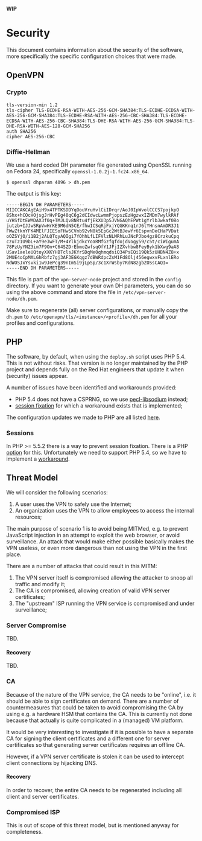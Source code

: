 **WIP**

# Security

This document contains information about the security of the software, more 
specifically the specific configuration choices that were made.

## OpenVPN

### Crypto

    tls-version-min 1.2
    tls-cipher TLS-ECDHE-RSA-WITH-AES-256-GCM-SHA384:TLS-ECDHE-ECDSA-WITH-AES-256-GCM-SHA384:TLS-ECDHE-RSA-WITH-AES-256-CBC-SHA384:TLS-ECDHE-ECDSA-WITH-AES-256-CBC-SHA384:TLS-DHE-RSA-WITH-AES-256-GCM-SHA384:TLS-DHE-RSA-WITH-AES-128-GCM-SHA256
    auth SHA256
    cipher AES-256-CBC

### Diffie-Hellman

We use a hard coded DH parameter file generated using OpenSSL running on 
Fedora 24, specifically `openssl-1.0.2j-1.fc24.x86_64`.

    $ openssl dhparam 4096 > dh.pem

The output is this key:

```
-----BEGIN DH PARAMETERS-----
MIICCAKCAgEAiH9x4TPTKSDDYqOouVruHvlCiIDrqr/AoJ0IpWvolCCCS7pojkpO
8Shx+hCOcHOjsgJrHvPEg40qC6g2dCIdwcLwmmPjopszEzHgzwxIZMDm7wylkRAf
uYHSfDtEWMDAX3f0q+TMJLQv8NRtu4fjEkXU3p5JVNGAQhEPWt1gYrlbJwkaf0Bo
jutzb+IJJwSRpVwHrKE9M6dN5CE/fhwICSqRjFxjYQGKKnq1rJ6lYHnsnAmDR3J1
FWwZtknYFK4MElFJIESoFHw5CVnb92vN8k5EpGc2WtBJewYr6EspvnDeCHaPVDat
oOZSYjO/i1B2j2ALQTqyAQIgi7YOhhLfLIFVlzNLMRhLuJNcPJbo4gz8CrzkuCpq
czuTz1U9bL+aY9e3wFT/M+4YlkjdkcYoaRMfGzfgfdojdVogy59/c5t/ciWIgumA
78PzUyYNZ3im7F9On+C64SZDrEbmoZwfsqOfY1JFjIZXvhbw8FeyByk1bXwg9aA8
USav1aeleUQtoyXXKYHBTclsJKYrSDqMe0qhmqdsiQ34PsEQi19Qk5zUHBN4Z8+x
2MUE4oCpMALGhRbfz7gj3AF3EGKqgz7dBWRdpcZsM1Fd8Olj456egwxvFLxnlERo
NdWOSJxYsvki1w9JePcg39nImSi9jLpSp/3c1XrWsby7RdN8zgbZOSsCAQI=
-----END DH PARAMETERS-----
```

This file is part of the `vpn-server-node` project and stored in the `config` 
directory. If you want to generate your own DH parameters, you can do so 
using the above command and store the file in `/etc/vpn-server-node/dh.pem`.

Make sure to regenerate (all) server configurations, or manually copy the 
`dh.pem` to `/etc/openvpn/tls/<instance>/<profile>/dh.pem` for all your 
profiles and configurations.

## PHP

The software, by default, when using the `deploy.sh` script uses PHP 5.4. This
is not without risks. That version is no longer maintained by the PHP project
and depends fully on the Red Hat engineers that update it when (security) 
issues appear.

A number of issues have been identified and workarounds provided:

- PHP 5.4 does not have a CSPRNG, so we use 
  [pecl-libsodium](https://paragonie.com/book/pecl-libsodium) instead;
- [session fixation](https://en.wikipedia.org/wiki/Session_fixation) for which 
  a workaround exists that is implemented;

The configuration updates we made to PHP are all listed 
[here](resources/99-eduvpn.ini).

### Sessions

In PHP >= 5.5.2 there is a way to prevent session fixation. There is a PHP 
[option](https://secure.php.net/manual/en/session.configuration.php#ini.session.use-strict-mode)
for this. Unfortunately we need to support PHP 5.4, so we have to implement a
[workaround](https://paragonie.com/blog/2015/04/fast-track-safe-and-secure-php-sessions).

## Threat Model

We will consider the following scenarios:

1. A user uses the VPN to safely use the Internet;
2. An organization uses the VPN to allow employees to access the internal 
   resources;

The main purpose of scenario 1 is to avoid being MITMed, e.g. to prevent 
JavaScript injection in an attempt to exploit the web browser, or avoid 
surveillance. An attack that would make either possible basically makes the 
VPN useless, or even more dangerous than not using the VPN in the first place.

There are a number of attacks that could result in this MITM:

1. The VPN server itself is compromised allowing the attacker to snoop all 
   traffic and modify it;
2. The CA is compromised, allowing creation of valid VPN server certificates;
3. The "upstream" ISP running the VPN service is compromised and under 
   surveillance;

### Server Compromise

TBD.

#### Recovery

TBD.

### CA 

Because of the nature of the VPN service, the CA needs to be "online", i.e. it 
should be able to sign certificates on demand. There are a number of 
countermeasures that could be taken to avoid compromising the CA by using e.g. 
a hardware HSM that contains the CA. This is currently not done because that 
actually is quite complicated in a (managed) VM platform.

It would be very interesting to investigate if it is possible to have a 
separate CA for signing the client certificates and a different one for server 
certificates so that generating server certificates requires an offline CA. 

However, if a VPN server certificate is stolen it can be used to intercept 
client connections by hijacking DNS.

#### Recovery

In order to recover, the entire CA needs to be regenerated including all 
client and server certificates.

### Compromised ISP

This is out of scope of this threat model, but is mentioned anyway for 
completeness.
